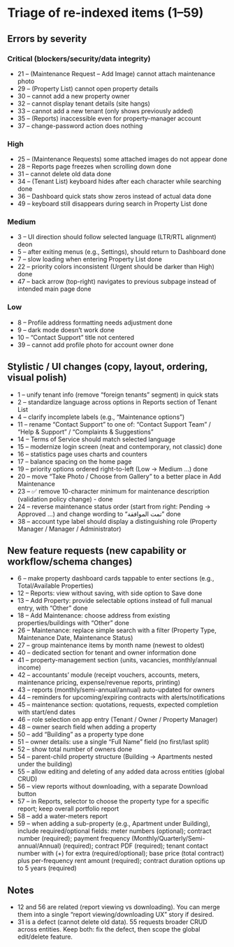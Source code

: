 # Triage of re-indexed items (1–59)

## Errors by severity

### Critical (blockers/security/data integrity)
- 21 – (Maintenance Request – Add Image) cannot attach maintenance photo
- 29 – (Property List) cannot open property details
- 30 – cannot add a new property owner
- 32 – cannot display tenant details (site hangs)
- 33 – cannot add a new tenant (only shows previously added)
- 35 – (Reports) inaccessible even for property-manager account
- 37 – change-password action does nothing

### High
- 25 – (Maintenance Requests) some attached images do not appear done
- 28 – Reports page freezes when scrolling down done
- 31 – cannot delete old data done
- 34 – (Tenant List) keyboard hides after each character while searching done
- 36 – Dashboard quick stats show zeros instead of actual data done
- 49 – keyboard still disappears during search in Property List done

### Medium
- 3 – UI direction should follow selected language (LTR/RTL alignment) deon
- 5 – after exiting menus (e.g., Settings), should return to Dashboard done
- 7 – slow loading when entering Property List done
- 22 – priority colors inconsistent (Urgent should be darker than High) done
- 47 – back arrow (top-right) navigates to previous subpage instead of intended main page  done

### Low
- 8 – Profile address formatting needs adjustment done
- 9 – dark mode doesn’t work done
- 10 – “Contact Support” title not centered
- 39 – cannot add profile photo for account owner done

## Stylistic / UI changes (copy, layout, ordering, visual polish)
- 1 – unify tenant info (remove “foreign tenants” segment) in quick stats
- 2 – standardize language across options in Reports section of Tenant List
- 4 – clarify incomplete labels (e.g., “Maintenance options”)
- 11 – rename “Contact Support” to one of: “Contact Support Team” / “Help & Support” / “Complaints & Suggestions”
- 14 – Terms of Service should match selected language
- 15 – modernize login screen (neat and contemporary, not classic) done
- 16 – statistics page uses charts and counters
- 17 – balance spacing on the home page 
- 19 – priority options ordered right-to-left (Low → Medium …) done
- 20 – move “Take Photo / Choose from Gallery” to a better place in Add Maintenance
- 23 – ✅ remove 10-character minimum for maintenance description (validation policy change) - done
- 24 – reverse maintenance status order (start from right: Pending → Approved …) and change wording to “تمت الموافقة” done
- 38 – account type label should display a distinguishing role (Property Manager / Manager / Administrator)

## New feature requests (new capability or workflow/schema changes)
- 6 – make property dashboard cards tappable to enter sections (e.g., Total/Available Properties)
- 12 – Reports: view without saving, with side option to Save done
- 13 – Add Property: provide selectable options instead of full manual entry, with “Other” done
- 18 – Add Maintenance: choose address from existing properties/buildings with “Other” done
- 26 – Maintenance: replace simple search with a filter (Property Type, Maintenance Date, Maintenance Status)
- 27 – group maintenance items by month name (newest to oldest)
- 40 – dedicated section for tenant and owner information done
- 41 – property-management section (units, vacancies, monthly/annual income)
- 42 – accountants’ module (receipt vouchers, accounts, meters, maintenance pricing, expense/revenue reports, printing)
- 43 – reports (monthly/semi-annual/annual) auto-updated for owners
- 44 – reminders for upcoming/expiring contracts with alerts/notifications
- 45 – maintenance section: quotations, requests, expected completion with start/end dates
- 46 – role selection on app entry (Tenant / Owner / Property Manager)
- 48 – owner search field when adding a property
- 50 – add “Building” as a property type done
- 51 – owner details: use a single “Full Name” field (no first/last split)
- 52 – show total number of owners done
- 54 – parent-child property structure (Building → Apartments nested under the building)
- 55 – allow editing and deleting of any added data across entities (global CRUD)
- 56 – view reports without downloading, with a separate Download button
- 57 – in Reports, selector to choose the property type for a specific report; keep overall portfolio report
- 58 – add a water-meters report
- 59 – when adding a sub-property (e.g., Apartment under Building), include required/optional fields: meter numbers (optional); contract number (required); payment frequency (Monthly/Quarterly/Semi-annual/Annual) (required); contract PDF (required); tenant contact number with (+) for extra (required/optional); base price (total contract) plus per-frequency rent amount (required); contract duration options up to 5 years (required)

## Notes
- 12 and 56 are related (report viewing vs downloading). You can merge them into a single “report viewing/downloading UX” story if desired.
- 31 is a defect (cannot delete old data). 55 requests broader CRUD across entities. Keep both: fix the defect, then scope the global edit/delete feature.
